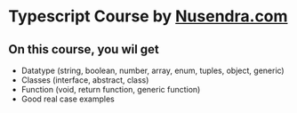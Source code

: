 # Typescript Course by [Nusendra.com](https://www.youtube.com/playlist?list=PLnQvfeVegcJbjCnML6FdusK-rl-oDRMXJ)

## On this course, you wil get
- Datatype (string, boolean, number, array, enum, tuples, object, generic) 
- Classes (interface, abstract, class)
- Function (void, return function, generic function)
- Good real case examples